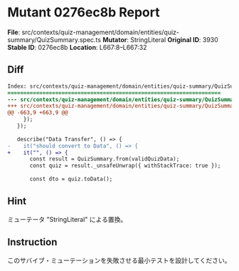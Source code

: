 # Mutant 0276ec8b Report

**File**: src/contexts/quiz-management/domain/entities/quiz-summary/QuizSummary.spec.ts
**Mutator**: StringLiteral
**Original ID**: 3930
**Stable ID**: 0276ec8b
**Location**: L667:8–L667:32

## Diff

```diff
Index: src/contexts/quiz-management/domain/entities/quiz-summary/QuizSummary.spec.ts
===================================================================
--- src/contexts/quiz-management/domain/entities/quiz-summary/QuizSummary.spec.ts	original
+++ src/contexts/quiz-management/domain/entities/quiz-summary/QuizSummary.spec.ts	mutated #3930
@@ -663,9 +663,9 @@
     });
   });
 
   describe("Data Transfer", () => {
-    it("should convert to Data", () => {
+    it("", () => {
       const result = QuizSummary.from(validQuizData);
       const quiz = result._unsafeUnwrap({ withStackTrace: true });
 
       const dto = quiz.toData();
```

## Hint

ミューテータ "StringLiteral" による置換。

## Instruction

このサバイブ・ミューテーションを失敗させる最小テストを設計してください。
